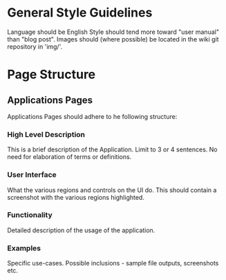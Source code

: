 # General Style Guidelines
Language should be English
Style should tend more toward "user manual" than "blog post".
Images should (where possible) be located in the wiki git repository in 'img/'.

# Page Structure
## Applications Pages
Applications Pages should adhere to he following structure:
### High Level Description 
This is a brief description of the Application. Limit to 3 or 4 sentences. No need for elaboration of terms or definitions.

### User Interface
What the various regions and controls on the UI do. This should contain a screenshot with the various regions highlighted.

### Functionality 
Detailed description of the usage of the application. 

### Examples
Specific use-cases. Possible inclusions - sample file outputs, screenshots etc.
